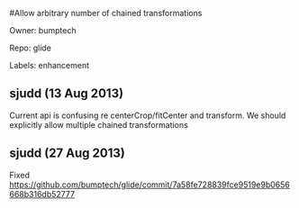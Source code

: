 #Allow arbitrary number of chained transformations

Owner: bumptech

Repo: glide

Labels: enhancement 

## sjudd (13 Aug 2013)

Current api is confusing re centerCrop/fitCenter and transform. We should explicitly allow multiple chained transformations


## sjudd (27 Aug 2013)

Fixed https://github.com/bumptech/glide/commit/7a58fe728839fce9519e9b0656668b316db52777


